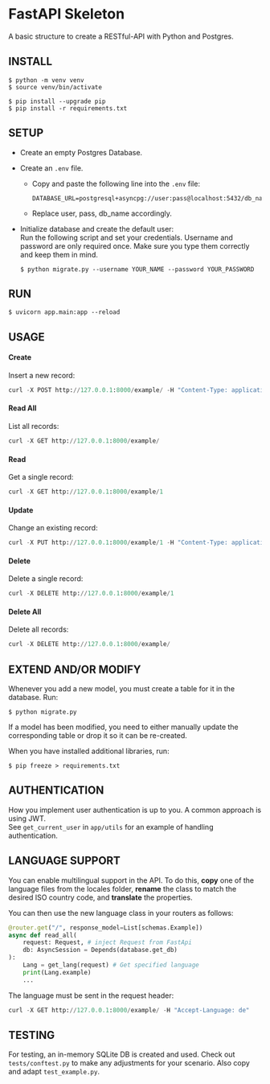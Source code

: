 # FastAPI Skeleton
A basic structure to create a RESTful-API with Python and Postgres.

## INSTALL

```
$ python -m venv venv
$ source venv/bin/activate

$ pip install --upgrade pip
$ pip install -r requirements.txt
```

## SETUP

- Create an empty Postgres Database.

- Create an `.env` file.
    - Copy and paste the following line into the `.env` file:
        ```
        DATABASE_URL=postgresql+asyncpg://user:pass@localhost:5432/db_name
        ```
    - Replace user, pass, db_name accordingly.

- Initialize database and create the default user:  
    Run the following script and set your credentials. Username and password are only required once. Make sure you type them correctly and keep them in mind.
    ```
    $ python migrate.py --username YOUR_NAME --password YOUR_PASSWORD
    ```

## RUN

```
$ uvicorn app.main:app --reload
```

## USAGE

#### Create
Insert a new record:
```py
curl -X POST http://127.0.0.1:8000/example/ -H "Content-Type: application/json" -d "{\"title\": \"My first example\", \"content\": \"This is the content of my first example\"}"
```

#### Read All
List all records:
```py
curl -X GET http://127.0.0.1:8000/example/
```

#### Read
Get a single record:
```py
curl -X GET http://127.0.0.1:8000/example/1
```

#### Update
Change an existing record:
```py
curl -X PUT http://127.0.0.1:8000/example/1 -H "Content-Type: application/json" -d "{\"title\": \"My first updated example\", \"content\": \"This is the updated content of my first example\"}"
```

#### Delete
Delete a single record:
```py
curl -X DELETE http://127.0.0.1:8000/example/1
```

#### Delete All
Delete all records:
```py
curl -X DELETE http://127.0.0.1:8000/example/
```

## EXTEND AND/OR MODIFY
Whenever you add a new model, you must create a table for it in the database. Run:
```
$ python migrate.py
```
If a model has been modified, you need to either manually update the corresponding table or drop it so it can be re-created.

When you have installed additional libraries, run:
```
$ pip freeze > requirements.txt
```

## AUTHENTICATION
How you implement user authentication is up to you. A common approach is using JWT.  
See `get_current_user` in `app/utils` for an example of handling authentication.

## LANGUAGE SUPPORT
You can enable multilingual support in the API. To do this, **copy** one of the language files from the locales folder, **rename** the class to match the desired ISO country code, and **translate** the properties. 

You can then use the new language class in your routers as follows:

```py
@router.get("/", response_model=List[schemas.Example])
async def read_all(
    request: Request, # inject Request from FastApi
    db: AsyncSession = Depends(database.get_db)
):
    Lang = get_lang(request) # Get specified language
    print(Lang.example)
    ...
```
The language must be sent in the request header:
```py
curl -X GET http://127.0.0.1:8000/example/ -H "Accept-Language: de"
```

## TESTING
For testing, an in-memory SQLite DB is created and used. Check out `tests/conftest.py` to make any adjustments for your scenario. Also copy and adapt `test_example.py`.
